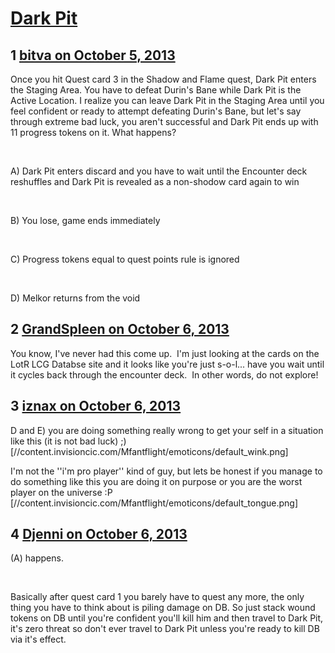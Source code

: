 # [Dark Pit](https://community.fantasyflightgames.com/topic/91592-dark-pit/)

## 1 [bitva on October 5, 2013](https://community.fantasyflightgames.com/topic/91592-dark-pit/?do=findComment&comment=882365)

Once you hit Quest card 3 in the Shadow and Flame quest, Dark Pit enters the Staging Area. You have to defeat Durin's Bane while Dark Pit is the Active Location. I realize you can leave Dark Pit in the Staging Area until you feel confident or ready to attempt defeating Durin's Bane, but let's say through extreme bad luck, you aren't successful and Dark Pit ends up with 11 progress tokens on it. What happens?

 

A) Dark Pit enters discard and you have to wait until the Encounter deck reshuffles and Dark Pit is revealed as a non-shodow card again to win

 

B) You lose, game ends immediately

 

C) Progress tokens equal to quest points rule is ignored

 

D) Melkor returns from the void
 

## 2 [GrandSpleen on October 6, 2013](https://community.fantasyflightgames.com/topic/91592-dark-pit/?do=findComment&comment=882505)

You know, I've never had this come up.  I'm just looking at the cards on the LotR LCG Databse site and it looks like you're just s-o-l... have you wait until it cycles back through the encounter deck.  In other words, do not explore!

## 3 [iznax on October 6, 2013](https://community.fantasyflightgames.com/topic/91592-dark-pit/?do=findComment&comment=882570)

D and E) you are doing something really wrong to get your self in a situation like this (it is not bad luck) ;) [//content.invisioncic.com/Mfantflight/emoticons/default_wink.png]

I'm not the ''i'm pro player'' kind of guy, but lets be honest if you manage to do something like this you are doing it on purpose or you are the worst player on the universe :P [//content.invisioncic.com/Mfantflight/emoticons/default_tongue.png]

## 4 [Djenni on October 6, 2013](https://community.fantasyflightgames.com/topic/91592-dark-pit/?do=findComment&comment=882593)

(A) happens.

 

Basically after quest card 1 you barely have to quest any more, the only thing you have to think about is piling damage on DB. So just stack wound tokens on DB until you're confident you'll kill him and then travel to Dark Pit, it's zero threat so don't ever travel to Dark Pit unless you're ready to kill DB via it's effect.

